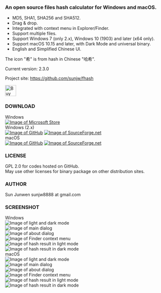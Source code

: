 ### An open source files hash calculator for Windows and macOS.
 * MD5, SHA1, SHA256 and SHA512.
 * Drag & drop.
 * Integrated with context menu in Explorer/Finder.
 * Support multiple files.
 * Support Windows 7 (only 2.x), Windows 10 (1903) and later (x64 only).
 * Support macOS 10.15 and later, with Dark Mode and universal binary.
 * English and Simplified Chinese UI.

The icon "希" is from hash in Chinese "哈希".   
   
Current version: 2.3.0

Project site: https://github.com/sunjw/fhash

<a href="https://ko-fi.com/Y8Y72L3FZ"><img src="https://cdn.ko-fi.com/cdn/kofi4.png?v=2" alt="Buy Me a Coffee at ko-fi.com" height="36"></a>

### DOWNLOAD
Windows   
[![Image of Microsoft Store](https://raw.githubusercontent.com/sunjw/fhash/master/assets/Microsoft_English_L.png)](https://www.microsoft.com/store/apps/9P4CLCRV93DQ)   
Windows (2.x)   
[![Image of GitHub](https://raw.githubusercontent.com/sunjw/fhash/master/assets/GitHub_Logo_White.png)](https://github.com/sunjw/fhash/releases/tag/2.3.0)
[![Image of SourceForge.net](https://raw.githubusercontent.com/sunjw/fhash/master/assets/sflogo.png)](https://sourceforge.net/projects/fhash/files/2.3.0/win/)   
macOS   
[![Image of GitHub](https://raw.githubusercontent.com/sunjw/fhash/master/assets/GitHub_Logo_White.png)](https://github.com/sunjw/fhash/releases/tag/2.3.0)
[![Image of SourceForge.net](https://raw.githubusercontent.com/sunjw/fhash/master/assets/sflogo.png)](https://sourceforge.net/projects/fhash/files/2.3.0/macOS/)   


### LICENSE
GPL 2.0 for codes hosted on GitHub.   
May use other licenses for binary package on other distribution sites.

### AUTHOR
Sun Junwen sunjw8888 at gmail.com

### SCREENSHOT
Windows   
![Image of light and dark mode](https://raw.githubusercontent.com/sunjw/fhash/master/assets/win_uwp_calc_proc_light_cut_fusion.png)   
![Image of main dialog](https://raw.githubusercontent.com/sunjw/fhash/master/assets/win_uwp_start_light_cut.png)   
![Image of about dialog](https://raw.githubusercontent.com/sunjw/fhash/master/assets/win_uwp_about_dark_cut.png)   
![Image of Finder context menu](https://raw.githubusercontent.com/sunjw/fhash/master/assets/win_uwp_context_menu_light_cut.png)   
![Image of hash result in light mode](https://raw.githubusercontent.com/sunjw/fhash/master/assets/win_uwp_calc_done_light_cut.png)   
![Image of hash result in dark mode](https://raw.githubusercontent.com/sunjw/fhash/master/assets/win_uwp_calc_context_dark_cut.png)   
macOS   
![Image of light and dark mode](https://raw.githubusercontent.com/sunjw/fhash/master/assets/mac_bigsur_progress_joint.png)   
![Image of main dialog](https://raw.githubusercontent.com/sunjw/fhash/master/assets/mac_bigsur_start.png)   
![Image of about dialog](https://raw.githubusercontent.com/sunjw/fhash/master/assets/mac_bigsur_about_dark.png)   
![Image of Finder context menu](https://raw.githubusercontent.com/sunjw/fhash/master/assets/mac_bigsur_context_menu.png)   
![Image of hash result in light mode](https://raw.githubusercontent.com/sunjw/fhash/master/assets/mac_bigsur_result.png)   
![Image of hash result in dark mode](https://raw.githubusercontent.com/sunjw/fhash/master/assets/mac_bigsur_result_dark.png)   
